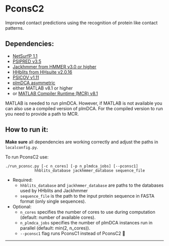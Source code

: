 PconsC2
=======

Improved contact predictions using the recognition of protein like contact patterns.


## Dependencies:

- [NetSurfP 1.1](http://www.cbs.dtu.dk/services/NetSurfP/)
- [PSIPRED v3.5](http://bioinfadmin.cs.ucl.ac.uk/downloads/psipred/)
- [Jackhmmer from HMMER v3.0 or higher](http://hmmer.janelia.org/)
- [HHblits from HHsuite v2.0.16](http://toolkit.tuebingen.mpg.de/hhblits)
- [PSICOV v1.11](http://bioinfadmin.cs.ucl.ac.uk/downloads/PSICOV/)
- [plmDCA asymmetric](http://plmdca.csc.kth.se/)
- either MATLAB v8.1 or higher
- or [MATLAB Compiler Runtime (MCR) v8.1](http://www.mathworks.se/products/compiler/mcr/)

MATLAB is needed to run plmDCA. However, if MATLAB is not available you can also use a compiled version of plmDCA. For the compiled version to run you need to provide a path to MCR.


## How to run it:

__Make sure__ all dependencies are working correctly and adjust the paths in `localconfig.py`.

To run PconsC2 use:
```
./run_pconsc.py [-c n_cores] [-p n_plmdca_jobs] [--pconsc1]
             hhblits_database jackhmmer_database sequence_file
```
- Required:
  - `hhblits_database` and `jackhmmer_database` are paths to the databases used by HHblits and Jackhmmer
  - `sequence_file` is the path to the input protein sequence in FASTA format (only single sequences). 
- Optional:
  - `n_cores` specifies the number of cores to use during computation (default: number of available cores). 
  - `n_plmdca_jobs` specifies the number of plmDCA instances run in parallel (default: min(2, n_cores)).
  - `--pconsc1` flag runs PconsC1 instead of PconsC2

---

